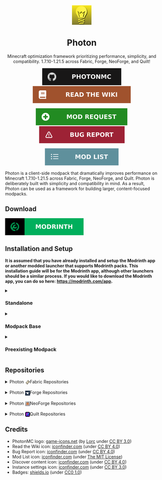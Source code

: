 <!-- Start -->
<div align=center>

<img src="photon-logo.png"></img>

# Photon

Minecraft optimization framework prioritizing performance, simplicity, and compatibility. 1.7.10-1.21.5 across Fabric, Forge, NeoForge, and Quilt!

[![PhotonMC](github-link.svg)](https://github.com/PhotonMC)
[![Read the Wiki](wiki-link.svg)](https://github.com/PhotonMC/home/wiki)

[![Mod Request](modrequest-link.svg)](https://github.com/PhotonMC/home/issues/new?template=mod-request.yml)
[![Bug Report](bugreport-link.svg)](https://github.com/PhotonMC/home/issues/new?template=bug-report.yml)

[![Modlist](modlist-link.svg)](https://github.com/PhotonMC/home/blob/main/MODLIST.md)

</div>

Photon is a client-side modpack that dramatically improves performance on Minecraft 1.7.10-1.21.5 across Fabric, Forge, NeoForge, and Quilt. Photon is deliberately built with simplicity and compatibility in mind. As a result, Photon can be used as a framework for building larger, content-focused modpacks.

<!--Download-->
## Download

[![Modrinth](modrinth-link.svg)](https://modrinth.com/modpack/phtn)

<!--Installation-->
## Installation and Setup

**It is assumed that you have already installed and setup the Modrinth app or another modded launcher that supports Modrinth packs. This installation guide will be for the Modrinth app, although other launchers should be a similar process. If you would like to download the Modrinth app, you can do so here: https://modrinth.com/app.**

<details>
    <summary><h3>Standalone</h3></summary>
    Installation guide for using Photon standalone without any additional mods or configuration.
    <h4>Downloading</h4>
    <ol>
        <li>Launch the Modrinth app</li>
        <li>Click the <code><img src="discover-content.png" style="vertical-align:middle; display:inline"> Discover content</code> icon on the left sidebar</li>
        <li>Search for <code>Photon</code> under <code>Modpacks</code></li>
        <li>Click on the <code><img src="photon-icon.png" style="vertical-align:middle; display:inline"> Photon Icon</code></li>
        <li>Navigate to <code>Versions</code></li>
        <li>Filter to your desired Modloader and Minecraft Version by using the <code>Platform</code> and <code>Game versions</code> dropdown menus</li>
        <li>Select the newest Photon release (First option)</li>
        <li>Click <code>Install</code></li>
    </ol>
    <h4>Updating</h4>
    <ol>
        <li>Select your Photon instance (<b>Don't click <code>Play</code></b>)</li>
        <li>Click the green <code>Update pack</code> option next to <code>Refresh</code></li>
        <li>Scroll until you find the newest release of Photon for <b>your desired modloader and Minecraft version</b> (If the newest choice for your modloader and MC version has a gray check next to it, you are up to date)</li>
        <li>Click the green, antiparallel <code>arrows icon</code> next to your chosen Photon release</li>
    </ol>
</details>

<details>
    <summary><h3>Modpack Base</h3></summary>
    Installation guide for using Photon as a base for your modpack (<b>not a guide on how to properly create a modpack</b>).
    <h4>Downloading</h4>
    <ol>
        <li>Launch the Modrinth app</li>
        <li>Click the <code><img src="discover-content.png" style="vertical-align:middle; display:inline"> Discover content</code> icon on the left sidebar</li>
        <li>Search for <code>Photon</code> under <code>Modpacks</code></li>
        <li>Click on the <code><img src="photon-icon.png" style="vertical-align:middle; display:inline"> Photon Icon</code></li>
        <li>Navigate to <code>Versions</code></li>
        <li>Filter to your desired Modloader and Minecraft Version by using the <code>Platform</code> and <code>Game versions</code> dropdown menus</li>
        <li>Select the newest Photon release (First option)</li>
        <li>Click <code>Install</code></li>
    </ol>
    <h4>Setup</h4>
    <ol>
        <li>Select your Photon instance (<b>Don't click <code>Play</code></b>)</li>
        <li>Click the <code><img src="instance-settings.png" style="vertical-align:middle; display:inline"> Instance settings</code> icon</li>
        <li>Select <code>Installation</code></li>
        <li>Click <code>Unlink instance</code></li>
        <li>Confirm to <code>Unlink instance</code></li>
        <li>You may use this instance as your own custom modpack</li>
    </ol>
    <h4>Updating</h4>
    <b>*Backup your modpack before updating Photon!*</b>
    <ol>
        <li>Perform the <code><b>Downloading</b></code> steps listed above for a new, temporary Photon instance</li>
        <li>Select the temporary Photon instance (<b>Don't click <code>Play</code></b>)</li>
        <li>Click the <code>ellipsis (three dots) menu</code> located next to the green <code>Play button</code></li>
        <li>Select <code>Open folder</code> and navigate to the new File Explorer window</li>
        <li>Copy the <code>config</code> and <code>mods</code> folders (highlight both by holding <code>Ctrl</code> and selecting each, and copy to clipboard by pressing <code>Ctrl + C</code>)</li>
        <li>Close the File Explorer window and navigate back to the Modrinth app</li>
        <li>Navigate to the modpack you are updating</li>
        <li>Click the <code>ellipsis (three dots) menu</code> located next to the green <code>Play button</code></li>
        <li>Select <code>Open folder</code> and navigate to the new File Explorer window</li>
        <li>Without selecting any of the subfolders/files, press <code>Ctrl + V</code> to merge to the <code>mods</code> and <code>config</code> folders (Select <code>Replace the files in the destination</code> to confirm the merging)</li>
        <li>You may delete the temporary Photon instance (located in <code><img src="instance-settings.png" style="vertical-align:middle; display:inline"> Instance settings</code>)</li>
    </ol>
</details>

<details>
    <summary><h3>Preexisting Modpack</h3></summary>
    Installation guide for using Photon in a preexisting modpack. <b>*Backup your modpack before incorporating Photon into it!*</b>
    <h4>Downloading</h4>
    <ol>
        <li>Launch the Modrinth app</li>
        <li>Click the <code><img src="discover-content.png" style="vertical-align:middle; display:inline"> Discover content</code> icon on the left sidebar</li>
        <li>Search for <code>Photon</code> under <code>Modpacks</code></li>
        <li>Click on the <code><img src="photon-icon.png" style="vertical-align:middle; display:inline"> Photon Icon</code></li>
        <li>Navigate to <code>Versions</code></li>
        <li>Filter to your desired Modloader and Minecraft Version by using the <code>Platform</code> and <code>Game versions</code> dropdown menus</li>
        <li>Select the newest Photon release (First option)</li>
        <li>Click <code>Install</code></li>
    </ol>
    <h4>Setup</h4>
    <ol>
        <li>Select the Photon instance (<b>Don't click <code>Play</code></b>)</li>
        <li>Click the <code>ellipsis (three dots) menu</code> located next to the green <code>Play button</code></li>
        <li>Select <code>Open folder</code> and navigate to the new File Explorer window</li>
        <li>Copy the <code>config</code> and <code>mods</code> folders (highlight both by holding <code>Ctrl</code> and selecting each, and copy to clipboard by pressing <code>Ctrl + C</code>)</li>
        <li>Close the File Explorer window and navigate back to the Modrinth app</li>
        <li>Navigate to the modpack you are incorporating Photon into</li>
        <li>Click the <code>ellipsis (three dots) menu</code> located next to the green <code>Play button</code></li>
        <li>Select <code>Open folder</code> and navigate to the new File Explorer window</li>
        <li>Without selecting any of the subfolders/files, press <code>Ctrl + V</code> to merge to the <code>mods</code> and <code>config</code> folders (Select <code>Replace the files in the destination</code> to confirm the merging)</li>
        <li>You may delete the Photon instance (located in <code><img src="instance-settings.png" style="vertical-align:middle; display:inline"> Instance settings</code>)</li>
    </ol>
    <h4>Updating</h4>
    <ol>
        <li>Perform the <code><b>Downloading</b></code> steps listed above for a new, temporary Photon instance</li>
        <li>Select the temporary Photon instance (<b>Don't click <code>Play</code></b>)</li>
        <li>Click the <code>ellipsis (three dots) menu</code> located next to the green <code>Play button</code></li>
        <li>Select <code>Open folder</code> and navigate to the new File Explorer window</li>
        <li>Copy the <code>config</code> and <code>mods</code> folders (highlight both by holding <code>Ctrl</code> and selecting each, and copy to clipboard by pressing <code>Ctrl + C</code>)</li>
        <li>Close the File Explorer window and navigate back to the Modrinth app</li>
        <li>Navigate to the modpack you are updating</li>
        <li>Click the <code>ellipsis (three dots) menu</code> located next to the green <code>Play button</code></li>
        <li>Select <code>Open folder</code> and navigate to the new File Explorer window</li>
        <li>Without selecting any of the subfolders/files, press <code>Ctrl + V</code> to merge to the <code>mods</code> and <code>config</code> folders (Select <code>Replace the files in the destination</code> to confirm the merging)</li>
        <li>You may delete the temporary Photon instance (located in <code><img src="instance-settings.png" style="vertical-align:middle; display:inline"> Instance settings</code>)</li>
    </ol>
</details>

<!--Repo List-->
## Repositories

<!--Photon Fabric links-->
<details>
    <summary>Photon <img src="fabric-logo.png" style="vertical-align:middle; display:inline">Fabric Repositories</summary>
    <ul>
        <li><a href="https://github.com/PhotonMC/fabric-1.21.5">Photon Fabric 1.21.5</a></li>
        <li><a href="https://github.com/PhotonMC/fabric-1.21.4">Photon Fabric 1.21.4</a></li>
        <li><a href="https://github.com/PhotonMC/fabric-1.21.1">Photon Fabric 1.21.1</a></li>
        <li><a href="https://github.com/PhotonMC/fabric-1.20.6">Photon Fabric 1.20.6</a></li>
        <li><a href="https://github.com/PhotonMC/fabric-1.20.4">Photon Fabric 1.20.4</a></li>
        <li><a href="https://github.com/PhotonMC/fabric-1.20.1">Photon Fabric 1.20.1</a></li>
        <li><a href="https://github.com/PhotonMC/fabric-1.19.4">Photon Fabric 1.19.4</a></li>
        <li><a href="https://github.com/PhotonMC/fabric-1.18.2">Photon Fabric 1.18.2</a></li>
        <li><a href="https://github.com/PhotonMC/fabric-1.17.1">Photon Fabric 1.17.1</a></li>
        <li><a href="https://github.com/PhotonMC/fabric-1.16.5">Photon Fabric 1.16.5</a></li>
        <li><a href="https://github.com/PhotonMC/fabric-1.15.2">Photon Fabric 1.15.2</a></li>
        <li><a href="https://github.com/PhotonMC/fabric-1.14.4">Photon Fabric 1.14.4</a></li>
    </ul> 
</details>

<!--Photon Forge links-->
<br/>
<details>
    <summary>Photon <img src="forge-logo.png" style="vertical-align:middle; display:inline">Forge Repositories</summary>
    <ul>
        <li><a href="https://github.com/PhotonMC/forge-1.20.1">Photon Forge 1.20.1</a></li>
        <li><a href="https://github.com/PhotonMC/forge-1.19.4">Photon Forge 1.19.4</a></li>
        <li><a href="https://github.com/PhotonMC/forge-1.18.2">Photon Forge 1.18.2</a></li>
        <li><a href="https://github.com/PhotonMC/forge-1.17.1">Photon Forge 1.17.1</a></li>
        <li><a href="https://github.com/PhotonMC/forge-1.16.5">Photon Forge 1.16.5</a></li>
        <li><a href="https://github.com/PhotonMC/forge-1.12.2">Photon Forge 1.12.2</a></li>
        <li><a href="https://github.com/PhotonMC/forge-1.11.2">Photon Forge 1.11.2</a></li>
        <li><a href="https://github.com/PhotonMC/forge-1.10.2">Photon Forge 1.10.2</a></li>
        <li><a href="https://github.com/PhotonMC/forge-1.9.4">Photon Forge 1.9.4</a></li>
        <li><a href="https://github.com/PhotonMC/forge-1.8.9">Photon Forge 1.8.9</a></li>
        <li><a href="https://github.com/PhotonMC/forge-1.8.9">Photon Forge 1.7.10</a></li>
    </ul>
</details>

<!--Photon NeoForge links-->
<br/>
<details>
    <summary>Photon <img src="neoforge-logo.png" style="vertical-align:middle; display:inline">NeoForge Repositories</summary>
    <ul>
        <li><a href="https://github.com/PhotonMC/neoforge-1.21.5">Photon NeoForge 1.21.5</a></li>
        <li><a href="https://github.com/PhotonMC/neoforge-1.21.4">Photon NeoForge 1.21.4</a></li>
        <li><a href="https://github.com/PhotonMC/neoforge-1.21.1">Photon NeoForge 1.21.1</a></li>
        <li><a href="https://github.com/PhotonMC/neoforge-1.20.6">Photon NeoForge 1.20.6</a></li>
        <li><a href="https://github.com/PhotonMC/neoforge-1.20.4">Photon NeoForge 1.20.4</a></li>
        <li><a href="https://github.com/PhotonMC/neoforge-1.20.1">Photon NeoForge 1.20.1</a></li>
    </ul>
</details>

<!--Photon Quilt links-->
<br/>
<details>
    <summary>Photon <img src="quilt-logo.png" style="vertical-align: middle; display:inline">Quilt Repositories</summary>
    <ul>
        <li><a href="https://github.com/PhotonMC/quilt-1.21.5">Photon Quilt 1.21.5</a></li>
        <li><a href="https://github.com/PhotonMC/quilt-1.21.1">Photon Quilt 1.21.1</a></li>
        <li><a href="https://github.com/PhotonMC/quilt-1.20.6">Photon Quilt 1.20.6</a></li>
        <li><a href="https://github.com/PhotonMC/quilt-1.20.4">Photon Quilt 1.20.4</a></li>
        <li><a href="https://github.com/PhotonMC/quilt-1.20.1">Photon Quilt 1.20.1</a></li>
        <li><a href="https://github.com/PhotonMC/quilt-1.19.4">Photon Quilt 1.19.4</a></li>
        <li><a href="https://github.com/PhotonMC/quilt-1.18.2">Photon Quilt 1.18.2</a></li>
    </ul>
</details>

<!--Credits -->
## Credits

<ul>
    <li>PhotonMC logo: <a href="https://game-icons.net">game-icons.net</a> (by <a href="https://lorcblog.blogspot.com/">Lorc</a> under <a href="https://creativecommons.org/licenses/by/3.0/">CC BY 3.0</a>)</li>
    <li>Read the Wiki icon: <a href="https://www.iconfinder.com/icons/8664950/book_education_icon">iconfinder.com</a> (under <a href="https://creativecommons.org/licenses/by/4.0/">CC BY 4.0</a>)</li>
    <li>Bug Report icon: <a href="https://www.iconfinder.com/icons/9104219/warning_danger_attention_caution_alert_icon">iconfinder.com</a> (under <a href="https://creativecommons.org/licenses/by/4.0/">CC BY 4.0</a>)</li>
    <li>Mod List icon: <a href="https://www.iconfinder.com/icons/9040475/list_ul_icon">iconfinder.com</a> (under <a href="https://opensource.org/license/MIT">The MIT License</a>)</li>
    <li>Discover content icon: <a href="https://www.iconfinder.com/icons/8666705/compass_icon">iconfinder.com</a> (under <a href="https://creativecommons.org/licenses/by/4.0/">CC BY 4.0</a>)</li>
    <li>Instance settings icon: <a href="https://www.iconfinder.com/icons/2849830/multimedia_options_setting_settings_gear_icon">iconfinder.com</a> (under <a href="https://creativecommons.org/licenses/by/3.0/">CC BY 3.0</a>)</li>
    <li>Badges: <a href="https://shields.io/">shields.io</a> (under <a href="https://creativecommons.org/publicdomain/zero/1.0/deed">CC0 1.0</a>)</li>
</ul>